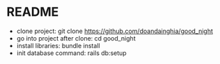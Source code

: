 # README

- clone project: git clone https://github.com/doandainghia/good_night
- go into project after clone: cd good_night
- install libraries: bundle install
- init database command: rails db:setup
